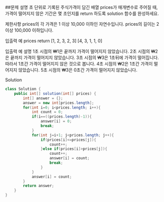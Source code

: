 ##문제 설명
초 단위로 기록된 주식가격이 담긴 배열 prices가 매개변수로 주어질 때, 가격이 떨어지지 않은 기간은 몇 초인지를 return 하도록 solution 함수를 완성하세요.

제한사항
prices의 각 가격은 1 이상 10,000 이하인 자연수입니다.
prices의 길이는 2 이상 100,000 이하입니다.

입출력 예
prices	        return
[1, 2, 3, 2, 3]	[4, 3, 1, 1, 0]

입출력 예 설명
1초 시점의 ₩1은 끝까지 가격이 떨어지지 않았습니다.
2초 시점의 ₩2은 끝까지 가격이 떨어지지 않았습니다.
3초 시점의 ₩3은 1초뒤에 가격이 떨어집니다. 따라서 1초간 가격이 떨어지지 않은 것으로 봅니다.
4초 시점의 ₩2은 1초간 가격이 떨어지지 않았습니다.
5초 시점의 ₩3은 0초간 가격이 떨어지지 않았습니다.

Solution
```java
class Solution {
    public int[] solution(int[] prices) {
        int[] answer = {};
        answer = new int[prices.length];
        for(int i=0; i<prices.length; i++){
            int count = 0;
            if(i==((prices.length)-1)){
                answer[i] = 0;
                break;
            }
            for(int j=i+1; j<prices.length; j++){
                if(prices[i]<=prices[j]){
                    count++;
                }else if(prices[i]>prices[j]){
                    count++;
                    answer[i] = count;
                    break;
                }
            }
            answer[i] = count;
        }
        return answer;
    }
}
```
